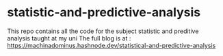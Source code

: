 # statistic-and-predictive-analysis
This repo contains all the code for the subject statistic and preditive analysis taught at my uni
The full blog is at : https://machinadominus.hashnode.dev/statistical-and-predictive-analysis
